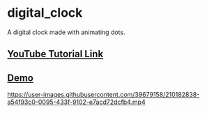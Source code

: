 # digital_clock

A digital clock made with animating dots.

## [YouTube Tutorial Link](https://youtu.be/XaeVq1Cbe94)

## [Demo](https://github.com/TechieBlossom/animated_digital_clock_flutter/blob/main/screenshots/result.mp4)

https://user-images.githubusercontent.com/39679158/210182838-a54f93c0-0095-433f-9102-e7acd72dcfb4.mp4

